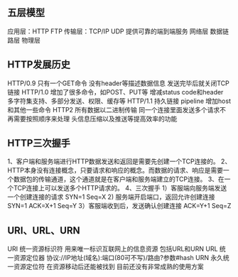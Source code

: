 ## 五层模型
  应用层：HTTP FTP
  传输层：TCP/IP UDP 提供可靠的端到端服务
  网络层
  数据链路层
  物理层

## HTTP发展历史
  HTTP/0.9 
    只有一个GET命令 
    没有header等描述数据信息 
    发送完毕后就关闭TCP链接
  HTTP/1.0 
    增加了很多命令，如POST、PUT等
    增减status code和header
    多字符集支持、多部分发送、权限、缓存等
  HTTP/1.1
    持久链接
    pipeline
    增加host和其他一些命令
  HTTP2
    所有数据以二进制传输
    同一个连接里面发送多个请求不再需要按照顺序来处理
    头信息压缩以及推送等提高效率的功能

## HTTP三次握手
  1、客户端和服务端进行HTTP数据发送和返回是需要先创建一个TCP连接的。
  2、HTTP本身没有连接概念，只要请求和响应的概念。而数据的请求、响应是需要一个数据包的传输通道，这个通道就是在客户端和服务端建立的TCP连接。
  3、在一个TCP连接上可以发送多个HTTP请求的。
  4、三次握手
    1）客服端向服务端发送一个创建连接的请求 SYN=1 Seq=X
    2) 服务端开启端口，返回允许创建连接 SYN=1 ACK=X+1 Seq=Y
    3）客服端收到后，发送确认创建连接 ACK=Y+1 Seq=Z

## URI、URL、URN
  URI
    统一资源标识符
    用来唯一标识互联网上的信息资源
    包括URL和URN
  URL
    统一资源定位器
    协议://IP地址(域名):端口(80可不写)/路由?参数#hash
  URN 
    永久统一资源定位符
    在资源移动后还能被找到
    目前还没有非常成熟的使用方案

    




    